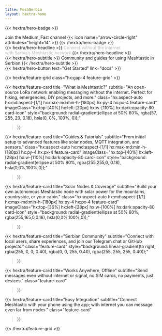 ```yaml
---
title: MeshSerbia
layout: hextra-home
---
```

<meta charset="UTF-8">

<style>
:root{--accent:#06b6d4}
/* Hero badge pulse */
.hero-badge .dot{animation:pulse 1.8s ease-in-out infinite}
@keyframes pulse{0%{transform:scale(1);opacity:1}50%{transform:scale(1.25);opacity:.6}100%{transform:scale(1);opacity:1}}

/* Headline entrance */
.hero-headline{opacity:0;animation:fadeUp .72s cubic-bezier(.2,.9,.3,1) forwards}
@keyframes fadeUp{from{opacity:0;transform:translateY(10px)}to{opacity:1;transform:translateY(0)}}

/* Button pop */
.hero-button{transform-origin:center;animation:pop .9s cubic-bezier(.2,.9,.3,1) both}
@keyframes pop{0%{transform:scale(.96)}60%{transform:scale(1.03)}100%{transform:scale(1)}}

/* Feature card hover lift + icon float */
.feature-card{transition:transform .28s ease,box-shadow .28s ease;will-change:transform}
.feature-card:hover{transform:translateY(-6px) scale(1.01);box-shadow:0 12px 30px rgba(2,6,23,.12)}
.feature-card .card-icon{transition:transform .45s cubic-bezier(.2,.9,.3,1)}
.feature-card:hover .card-icon{transform:translateY(-8px) rotate(-4deg)}

/* Staggered reveal for grid children */
.feature-grid > *{opacity:0;transform:translateY(8px);animation:cardIn .6s cubic-bezier(.2,.9,.3,1) forwards}
.feature-grid > *:nth-child(1){animation-delay:.06s}
.feature-grid > *:nth-child(2){animation-delay:.12s}
.feature-grid > *:nth-child(3){animation-delay:.18s}
.feature-grid > *:nth-child(4){animation-delay:.24s}
.feature-grid > *:nth-child(5){animation-delay:.30s}
.feature-grid > *:nth-child(6){animation-delay:.36s}
.feature-grid > *:nth-child(7){animation-delay:.42s}
@keyframes cardIn{to{opacity:1;transform:translateY(0)}}

/* Reduced motion preference */
@media (prefers-reduced-motion: reduce){
  .hero-badge .dot,.hero-headline,.hero-button,.feature-grid > *{animation:none;transition:none}
}
</style>

{{< hextra/hero-badge >}}
  <div class="hx:w-2 hx:h-2 hx:rounded-full hx:bg-primary-400 dot"></div>
  <span>Join the Medium_Fast channel</span>
  {{< icon name="arrow-circle-right" attributes="height=14" >}}
{{< /hextra/hero-badge >}}

<div class="hx:mt-4 hx:mb-4">
{{< hextra/hero-headline >}}
  <span class="hero-headline">Connect without the internet&nbsp;<br class="hx:sm:block hx:hidden" />with Serbia’s Meshtastic network</span>
{{< /hextra/hero-headline >}}
</div>

<div class="hx:mb-6">
{{< hextra/hero-subtitle >}}
  Community and guides for using Meshtastic in Serbian
{{< /hextra/hero-subtitle >}}
</div>

<div class="hx:mb-4">
{{< hextra/hero-button text="Get Started" link="docs" >}}
</div>

{{< hextra/feature-grid class="hx:gap-4 feature-grid" >}}

{{< hextra/feature-card
    title="What is Meshtastic?"
    subtitle="An open-source LoRa network enabling messaging without the internet. Perfect for hiking, emergencies, DIY projects, and more."
    class="hx:aspect-auto hx:md:aspect-[1/1] hx:max-md:min-h-[180px] hx:py-4 hx:px-4 feature-card"
    imageClass="hx:top-[40%] hx:left-[20px] hx:w-[110%] hx:dark:opacity-80 card-icon"
    style="background: radial-gradient(ellipse at 50% 80%, rgba(57, 255, 20, 0.18), hsla(0, 0%, 100%, 0));"
  >}}

{{< hextra/feature-card
    title="Guides & Tutorials"
    subtitle="From initial setup to advanced features like solar nodes, MQTT integration, and sensors."
    class="hx:aspect-auto hx:md:aspect-[1/1] hx:max-md:min-h-[180px] hx:py-4 hx:px-4 feature-card"
    imageClass="hx:top-[40%] hx:left-[28px] hx:w-[110%] hx:dark:opacity-80 card-icon"
    style="background: radial-gradient(ellipse at 50% 80%, rgba(255,255,0, 0.18), hsla(0,0%,100%,0));"
  >}}

{{< hextra/feature-card
    title="Solar Nodes & Coverage"
    subtitle="Build your own autonomous Meshtastic node with solar power for the mountains, countryside, or your cabin."
    class="hx:aspect-auto hx:md:aspect-[1/1] hx:max-md:min-h-[180px] hx:py-4 hx:px-4 feature-card"
    imageClass="hx:top-[36%] hx:left-[28px] hx:w-[100%] hx:dark:opacity-80 card-icon"
    style="background: radial-gradient(ellipse at 50% 80%, rgba(255,165,0,0.18), hsla(0,0%,100%,0));"
  >}}

{{< hextra/feature-card
    title="Serbian Community"
    subtitle="Connect with local users, share experiences, and join our Telegram chat or GitHub projects."
    class="feature-card"
    style="background: linear-gradient(to right, rgba(255, 0, 0, 0.40), rgba(0, 0, 255, 0.40), rgba(255, 255, 255, 0.40));"
  >}}

{{< hextra/feature-card
    title="Works Anywhere, Offline"
    subtitle="Send messages even without internet or signal, no SIM cards, no payments, just devices."
    class="feature-card"
  >}}

{{< hextra/feature-card
    title="Easy Integration"
    subtitle="Connect Meshtastic with your phone using the app; with internet you can message even far from nodes."
    class="feature-card"
  >}}

{{< /hextra/feature-grid >}}

